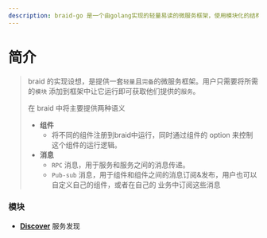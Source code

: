```yaml
---
description: braid-go 是一个由golang实现的轻量易读的微服务框架，使用模块化的结构编写，以及提供统一的消息模型。
---
```


# 简介

> braid 的实现设想，是提供一套`轻量`且`完备`的微服务框架。用户只需要将所需的`模块` 添加到框架中让它运行即可获取他们提供的`服务`。
>
> 在 braid 中将主要提供两种语义
>
> * **组件**
>    * 将不同的组件注册到braid中运行，同时通过组件的 option 来控制这个组件的运行逻辑。
> * **消息**
>    *  `RPC` 消息，用于服务和服务之间的消息传递。
>    *  `Pub-sub` 消息，用于组件和组件之间的消息订阅&发布，用户也可以自定义自己的组件，或者在自己的 业务中订阅这些消息



### 模块
* [**Discover**](../modules/discover.md) 服务发现
